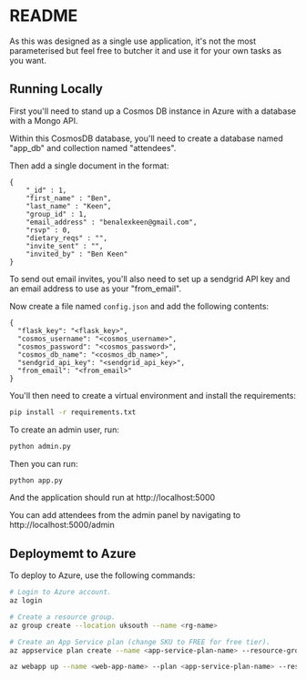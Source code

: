 # README

As this was designed as a single use application, it's not the most parameterised but feel free to butcher it and use it for your own tasks as you want.

## Running Locally

First you'll need to stand up a Cosmos DB instance in Azure with a database with a Mongo API.

Within this CosmosDB database, you'll need to create a database named "app_db" and collection named "attendees".

Then add a single document in the format:
```
{
    "_id" : 1,
    "first_name" : "Ben",
    "last_name" : "Keen",
    "group_id" : 1,
    "email_address" : "benalexkeen@gmail.com",
    "rsvp" : 0,
    "dietary_reqs" : "",
    "invite_sent" : "",
    "invited_by" : "Ben Keen"
}
```

To send out email invites, you'll also need to set up a sendgrid API key and an email address to use as your "from_email".

Now create a file named `config.json` and add the following contents:
```
{
  "flask_key": "<flask_key>",
  "cosmos_username": "<cosmos_username>",
  "cosmos_password": "<cosmos_password>",
  "cosmos_db_name": "<cosmos_db_name>",
  "sendgrid_api_key": "<sendgrid_api_key>",
  "from_email": "<from_email>"
}
```

You'll then need to create a virtual environment and install the requirements:
```sh
pip install -r requirements.txt
```

To create an admin user, run:

```sh
python admin.py
```

Then you can run:

```sh
python app.py
```

And the application should run at http://localhost:5000

You can add attendees from the admin panel by navigating to http://localhost:5000/admin


## Deploymemt to Azure

To deploy to Azure, use the following commands:
```sh
# Login to Azure account.
az login

# Create a resource group.
az group create --location uksouth --name <rg-name>

# Create an App Service plan (change SKU to FREE for free tier).
az appservice plan create --name <app-service-plan-name> --resource-group  <rg-name> --sku P1V2 --location uksouth --is-linux

az webapp up --name <web-app-name> --plan <app-service-plan-name> --resource-group  <rg-name> --location uksouth
```

